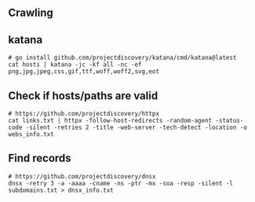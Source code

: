 ## Crawling

## katana

```
# go install github.com/projectdiscovery/katana/cmd/katana@latest
cat hosts | katana -jc -kf all -nc -ef png,jpg,jpeg,css,gif,ttf,woff,woff2,svg,eot
```

## Check if hosts/paths are valid

```
# https://github.com/projectdiscovery/httpx
cat links.txt | httpx -follow-host-redirects -random-agent -status-code -silent -retries 2 -title -web-server -tech-detect -location -o webs_info.txt
```

## Find records

```
# https://github.com/projectdiscovery/dnsx
dnsx -retry 3 -a -aaaa -cname -ns -ptr -mx -soa -resp -silent -l subdomains.txt > dnsx_info.txt
```

